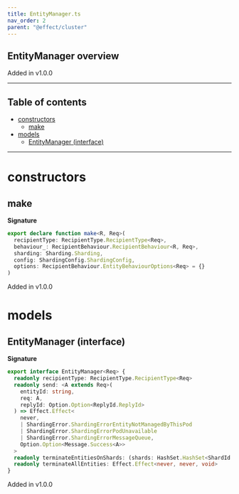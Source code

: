 ```yaml
---
title: EntityManager.ts
nav_order: 2
parent: "@effect/cluster"
---
```


## EntityManager overview

Added in v1.0.0

---

<h2 class="text-delta">Table of contents</h2>

- [constructors](#constructors)
  - [make](#make)
- [models](#models)
  - [EntityManager (interface)](#entitymanager-interface)

---

# constructors

## make

**Signature**

```ts
export declare function make<R, Req>(
  recipientType: RecipientType.RecipientType<Req>,
  behaviour_: RecipientBehaviour.RecipientBehaviour<R, Req>,
  sharding: Sharding.Sharding,
  config: ShardingConfig.ShardingConfig,
  options: RecipientBehaviour.EntityBehaviourOptions<Req> = {}
)
```

Added in v1.0.0

# models

## EntityManager (interface)

**Signature**

```ts
export interface EntityManager<Req> {
  readonly recipientType: RecipientType.RecipientType<Req>
  readonly send: <A extends Req>(
    entityId: string,
    req: A,
    replyId: Option.Option<ReplyId.ReplyId>
  ) => Effect.Effect<
    never,
    | ShardingError.ShardingErrorEntityNotManagedByThisPod
    | ShardingError.ShardingErrorPodUnavailable
    | ShardingError.ShardingErrorMessageQueue,
    Option.Option<Message.Success<A>>
  >
  readonly terminateEntitiesOnShards: (shards: HashSet.HashSet<ShardId.ShardId>) => Effect.Effect<never, never, void>
  readonly terminateAllEntities: Effect.Effect<never, never, void>
}
```

Added in v1.0.0
